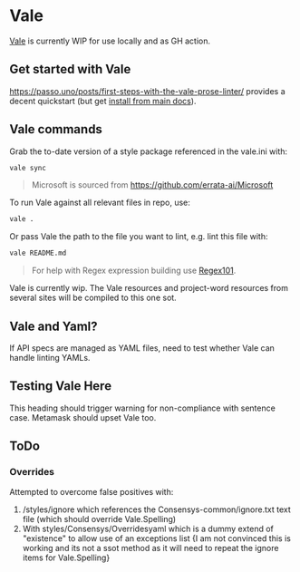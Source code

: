 # Vale

[Vale](https://vale.sh/docs/) is currently WIP for use locally and as GH action. 

## Get started with Vale

https://passo.uno/posts/first-steps-with-the-vale-prose-linter/ provides a decent quickstart (but 
get [install from main docs](https://vale.sh/docs/vale-cli/installation/)).


## Vale commands

Grab the to-date version of a style package referenced in the vale.ini with:

```bash
vale sync
```

> Microsoft is sourced from https://github.com/errata-ai/Microsoft

To run Vale against all relevant files in repo, use:

```bash
vale .
```

Or pass Vale the path to the file you want to lint, e.g. lint this file with:

```bash
vale README.md
```

> For help with Regex expression building use [Regex101](https://regex101.com).

Vale is currently wip. The Vale resources and project-word resources from several sites will
be compiled to this one sot.

## Vale and Yaml?

If API specs are managed as YAML files, need to test whether Vale can handle linting YAMLs.

## Testing Vale Here

This heading should trigger warning for non-compliance with sentence case. Metamask should upset 
Vale too.

## ToDo

### Overrides

Attempted to overcome false positives with:

1. /styles/ignore which references the Consensys-common/ignore.txt text file (which should override Vale.Spelling)
2. With styles/Consensys/Overridesyaml which is a dummy extend of "existence" to allow use of an exceptions
list {I am not convinced this is working and its not a ssot method as it will need to repeat the ignore items 
for Vale.Spelling}





